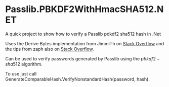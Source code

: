 # Passlib.PBKDF2WithHmacSHA512.NET
A quick project to show how to verify a Passlib pdkdf2 sha512 hash in .Net

Uses the Derive Bytes implementation from JimmiTh on [Stack Overflow](http://stackoverflow.com/a/22119356/2477669) and the tips from zaph also on [Stack Overflow](http://stackoverflow.com/a/39169566/2477669).

Can be used to verify passwords generated by Passlib using the $pbkdf2-sha512$ algorithm.

To use just call GenerateComparableHash.VerifyNonstandardHash(password, hash).
